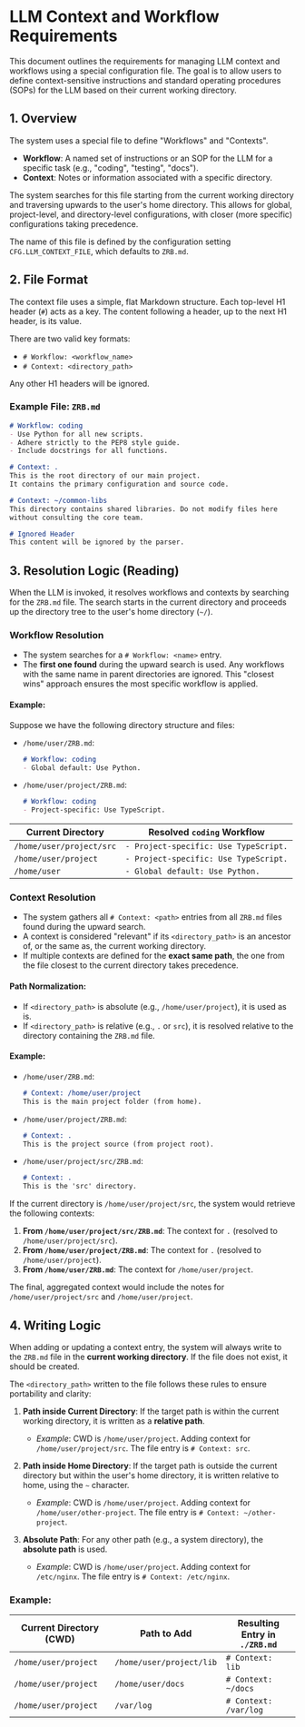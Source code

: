 # LLM Context and Workflow Requirements

This document outlines the requirements for managing LLM context and workflows using a special configuration file. The goal is to allow users to define context-sensitive instructions and standard operating procedures (SOPs) for the LLM based on their current working directory.

## 1. Overview

The system uses a special file to define "Workflows" and "Contexts".

-   **Workflow**: A named set of instructions or an SOP for the LLM for a specific task (e.g., "coding", "testing", "docs").
-   **Context**: Notes or information associated with a specific directory.

The system searches for this file starting from the current working directory and traversing upwards to the user's home directory. This allows for global, project-level, and directory-level configurations, with closer (more specific) configurations taking precedence.

The name of this file is defined by the configuration setting `CFG.LLM_CONTEXT_FILE`, which defaults to `ZRB.md`.

## 2. File Format

The context file uses a simple, flat Markdown structure. Each top-level H1 header (`#`) acts as a key. The content following a header, up to the next H1 header, is its value.

There are two valid key formats:

-   `# Workflow: <workflow_name>`
-   `# Context: <directory_path>`

Any other H1 headers will be ignored.

### Example File: `ZRB.md`

```markdown
# Workflow: coding
- Use Python for all new scripts.
- Adhere strictly to the PEP8 style guide.
- Include docstrings for all functions.

# Context: .
This is the root directory of our main project.
It contains the primary configuration and source code.

# Context: ~/common-libs
This directory contains shared libraries. Do not modify files here
without consulting the core team.

# Ignored Header
This content will be ignored by the parser.
```

## 3. Resolution Logic (Reading)

When the LLM is invoked, it resolves workflows and contexts by searching for the `ZRB.md` file. The search starts in the current directory and proceeds up the directory tree to the user's home directory (`~/`).

### Workflow Resolution

-   The system searches for a `# Workflow: <name>` entry.
-   The **first one found** during the upward search is used. Any workflows with the same name in parent directories are ignored. This "closest wins" approach ensures the most specific workflow is applied.

#### Example:

Suppose we have the following directory structure and files:

-   `/home/user/ZRB.md`:
    ```markdown
    # Workflow: coding
    - Global default: Use Python.
    ```
-   `/home/user/project/ZRB.md`:
    ```markdown
    # Workflow: coding
    - Project-specific: Use TypeScript.
    ```

| Current Directory         | Resolved `coding` Workflow         |
| ------------------------- | ---------------------------------- |
| `/home/user/project/src`  | `- Project-specific: Use TypeScript.` |
| `/home/user/project`      | `- Project-specific: Use TypeScript.` |
| `/home/user`              | `- Global default: Use Python.`    |

### Context Resolution

-   The system gathers all `# Context: <path>` entries from all `ZRB.md` files found during the upward search.
-   A context is considered "relevant" if its `<directory_path>` is an ancestor of, or the same as, the current working directory.
-   If multiple contexts are defined for the **exact same path**, the one from the file closest to the current directory takes precedence.

#### Path Normalization:

-   If `<directory_path>` is absolute (e.g., `/home/user/project`), it is used as is.
-   If `<directory_path>` is relative (e.g., `.` or `src`), it is resolved relative to the directory containing the `ZRB.md` file.

#### Example:

-   `/home/user/ZRB.md`:
    ```markdown
    # Context: /home/user/project
    This is the main project folder (from home).
    ```
-   `/home/user/project/ZRB.md`:
    ```markdown
    # Context: .
    This is the project source (from project root).
    ```
-   `/home/user/project/src/ZRB.md`:
    ```markdown
    # Context: .
    This is the 'src' directory.
    ```

If the current directory is `/home/user/project/src`, the system would retrieve the following contexts:

1.  **From `/home/user/project/src/ZRB.md`**: The context for `.` (resolved to `/home/user/project/src`).
2.  **From `/home/user/project/ZRB.md`**: The context for `.` (resolved to `/home/user/project`).
3.  **From `/home/user/ZRB.md`**: The context for `/home/user/project`.

The final, aggregated context would include the notes for `/home/user/project/src` and `/home/user/project`.

## 4. Writing Logic

When adding or updating a context entry, the system will always write to the `ZRB.md` file in the **current working directory**. If the file does not exist, it should be created.

The `<directory_path>` written to the file follows these rules to ensure portability and clarity:

1.  **Path inside Current Directory**: If the target path is within the current working directory, it is written as a **relative path**.
    -   *Example*: CWD is `/home/user/project`. Adding context for `/home/user/project/src`. The file entry is `# Context: src`.

2.  **Path inside Home Directory**: If the target path is outside the current directory but within the user's home directory, it is written relative to home, using the `~` character.
    -   *Example*: CWD is `/home/user/project`. Adding context for `/home/user/other-project`. The file entry is `# Context: ~/other-project`.

3.  **Absolute Path**: For any other path (e.g., a system directory), the **absolute path** is used.
    -   *Example*: CWD is `/home/user/project`. Adding context for `/etc/nginx`. The file entry is `# Context: /etc/nginx`.

### Example:

| Current Directory (CWD) | Path to Add             | Resulting Entry in `./ZRB.md` |
| ----------------------- | ----------------------- | ---------------------------------- |
| `/home/user/project`    | `/home/user/project/lib`| `# Context: lib`                   |
| `/home/user/project`    | `/home/user/docs`       | `# Context: ~/docs`                |
| `/home/user/project`    | `/var/log`              | `# Context: /var/log`              |